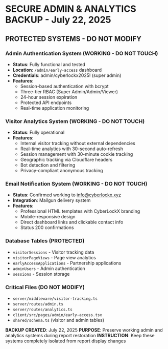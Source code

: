 # SECURE ADMIN & ANALYTICS BACKUP - July 22, 2025
## PROTECTED SYSTEMS - DO NOT MODIFY

### Admin Authentication System (WORKING - DO NOT TOUCH)
- **Status**: Fully functional and tested
- **Location**: `/admin/early-access` dashboard
- **Credentials**: admin/cyberlockx2025! (super admin)
- **Features**: 
  - Session-based authentication with bcrypt
  - Three-tier RBAC (Super Admin/Admin/Viewer)
  - 24-hour session expiration
  - Protected API endpoints
  - Real-time application monitoring

### Visitor Analytics System (WORKING - DO NOT TOUCH)
- **Status**: Fully operational
- **Features**:
  - Internal visitor tracking without external dependencies
  - Real-time analytics with 30-second auto-refresh
  - Session management with 30-minute cookie tracking
  - Geographic tracking via Cloudflare headers
  - Bot detection and filtering
  - Privacy-compliant anonymous tracking

### Email Notification System (WORKING - DO NOT TOUCH)
- **Status**: Confirmed working to info@cyberlockx.xyz
- **Integration**: Mailgun delivery system
- **Features**:
  - Professional HTML templates with CyberLockX branding
  - Mobile-responsive design
  - Direct dashboard links and clickable contact info
  - Status 200 confirmations

### Database Tables (PROTECTED)
- `visitorSessions` - Visitor tracking data
- `visitorPageViews` - Page view analytics
- `earlyAccessApplications` - Partnership applications
- `adminUsers` - Admin authentication
- `sessions` - Session storage

### Critical Files (DO NOT MODIFY)
- `server/middleware/visitor-tracking.ts`
- `server/routes/admin.ts`
- `server/routes/analytics.ts`
- `client/src/pages/admin/early-access.tsx`
- `shared/schema.ts` (visitor and admin tables)

**BACKUP CREATED**: July 22, 2025
**PURPOSE**: Preserve working admin and analytics systems during report restoration
**INSTRUCTION**: Keep these systems completely isolated from report display changes